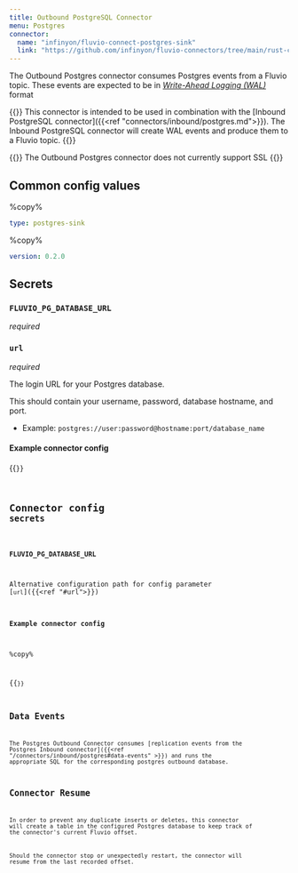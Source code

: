 ```yaml
---
title: Outbound PostgreSQL Connector
menu: Postgres
connector:
  name: "infinyon/fluvio-connect-postgres-sink"
  link: "https://github.com/infinyon/fluvio-connectors/tree/main/rust-connectors/sinks/postgres"
---
```


The Outbound Postgres connector consumes Postgres events from a Fluvio topic.
These events are expected to be in [*Write-Ahead Logging (WAL)*](https://www.postgresql.org/docs/current/wal-intro.html) format

{{<idea>}}
This connector is intended to be used in combination with the [Inbound PostgreSQL connector]({{<ref "connectors/inbound/postgres.md">}}). The Inbound PostgreSQL connector will create WAL events and produce them to a Fluvio topic.
{{</idea>}}

{{<caution>}}
The Outbound Postgres connector does not currently support SSL
{{</caution>}}

## Common config values

%copy%
```yaml
type: postgres-sink
```

%copy%
```yaml
version: 0.2.0
```

## Secrets
### `FLUVIO_PG_DATABASE_URL`
*required*

### `url`
*required*

The login URL for your Postgres database.

This should contain
  your username, password, database hostname, and port.
  - Example: `postgres://user:password@hostname:port/database_name`
  
#### Example connector config 

{{<code file="embeds/connectors/outbound-examples/outbound-postgres.yaml" lang="yaml" copy=true >}}

## Connector config `secrets`
### `FLUVIO_PG_DATABASE_URL`

Alternative configuration path for config parameter [`url`]({{<ref "#url">}})


#### Example connector config 
%copy%

{{<code file="embeds/connectors/outbound-examples/outbound-postgres.yaml" lang="yaml" copy=true >}}

## Data Events

The Postgres Outbound Connector consumes [replication events from the Postgres
 Inbound connector]({{<ref "/connectors/inbound/postgres#data-events" >}}) and runs the
appropriate SQL for the corresponding postgres outbound database.

## Connector Resume
In order to prevent any duplicate inserts or deletes, this connector will create a table in the configured Postgres database to keep track of the connector's current Fluvio offset. 

Should the connector stop or unexpectedly restart, the connector will resume from the last recorded offset. 
